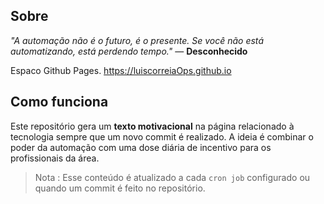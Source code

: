 ##  Sobre

_"A automação não é o futuro, é o presente. Se você não está automatizando, está perdendo tempo."_ — **Desconhecido**

Espaco Github Pages. https://luiscorreiaOps.github.io

##  Como funciona

Este repositório gera um  **texto motivacional**  na página relacionado à tecnologia sempre que um novo commit é realizado. 
A ideia é combinar o poder da automação com uma dose diária de incentivo para os profissionais da área.

> Nota : Esse conteúdo é atualizado a cada `cron job` configurado ou quando um commit é feito no repositório.
